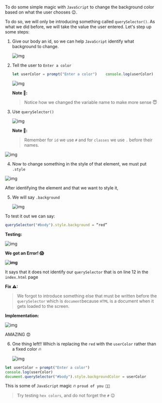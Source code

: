 To do some simple magic with `JavaScript` to change the background color based on what the user chooses 😉.

To do so, we will only be introducing something called `querySelector()`. As what we did before, we will take the value the user entered. Let's step up some steps: 

1. Give our body an id, so we can help `JavaScript` identify what background to change.

   ![img](https://lh4.googleusercontent.com/1qjO3GvgXg6Fup5FdM1pOpbDDHks1Bs0FfvHYsuzl64cxifeXSTHRntOUURhfaplZyHyCq6olVjn5lSE0Fpb5FW2DMPiFFFITLKGFDOMxm1LTtNHO_rpUjh8MU4RQpthZVKMSLl8)

2. Tell the user to `Enter a color`

   ```javascript
   let userColor = prompt("Enter a color")    console.log(userColor)
   ```

   ![img](https://lh4.googleusercontent.com/VwUL-kC88f277P3FVYdJYGYM3oF82WLvlmMr1tMDtNLjDuCi7el0XEFy0EEYFmWHzWBCjvcxx05wz62-vCMLd90zBygLcnYp5VmsNwZRZv2_woEyJT67xjAfLbh_6fPselaLyPsY)

   **Note 📝:**

   > Notice how we changed the variable name to make more sense 😇

3. Use `querySelector()`

   ![img](https://lh6.googleusercontent.com/PlsAHCJR4lNIK1JfQVpn1gKrkEcz46Qf9Mcw2L3zv__0o0dOaZ2G2dSth_CszAKIyqzDj2pzBJDYQZymjf5gmBQjDtPIkUvOCrqS2ZoYAy8ugl5Bxu6YBMJtt8jOGGZUtESlr8rb)

   **Note 📝:**

   > Remember for `id` we use `#` and for `classes` we use `.` before their names.

![img](https://lh5.googleusercontent.com/jqYsESWlJxpjmK4p-On4ag_SE4qOBWynwRchJUZQP7_Miw1vp8gC5fG6QkjTppSfNjR6B-ynPCJTwd4Yzq-bPZoEoGwxENM4yokcEsVlJauRKZivIgcV9svsZojJgfObWq7VGkZG)

4. Now to change something in the style of that element, we must put `.style`

![img](https://lh6.googleusercontent.com/zgl-m--d-ubyyorqK_dhYsUh5Q3uuqKaXaV2dLjoHIkWqmgfN3J3F7FU1JLX-xFsrlLWlvku9wAakMRMZQZbn9TGwsl9PrzUL1zLgIk1IcEWW9FQ1RKFUPBN-JVuCeMAgp6Qb1Rq)

After identifying the element and that we want to style it, 

5. We will say `.background`

   ![img](https://lh4.googleusercontent.com/qhmg_Dl4yKKpY9c-QsPKzs6abi6VKcm4m4SA-eQCew_whgqIEX76GraqXy3g3DbuqVU5uZysCrBfcLuHUihZUSbX3A-8nvjtfaxuY7wnfiMoWYvP3zaoCQoi7XVlc0weUhdo2Frz)

To test it out we can say:

```javascript
querySelector("#body").style.background = “red”
```

**Testing:** 

![img](https://lh5.googleusercontent.com/2d0pY_shp5L_ZntOAINrbdAud_bUjmrz3AOp8yOBmh5ggCe8KpeYzNJzNlKrjgk-LfigKBlHuDwCEgu8cZmXGLFEsm7iEt5RjFXchg7w3jkzfgjJxCuDrG9oC97xkEyBzN5nMCra)

**We got an Error! 😱**

**![img](https://lh3.googleusercontent.com/kAkgorkzuGnujBeBVFaavaSVoXhtWPYA_495t-OqnLJLiDBaGVYytCGKDEM3i98KrnmNavnjv4zZy9Y7gcFZ5eVEaSIdXNgBQMZqgR5NoBtJwUXBFZKM0X_ooEK9_XIJL9zji9g2)**

It says that it does not identify our `querySelector` that is on line 12 in the `index.html` page

**Fix ⚠:**

> We forgot to introduce something else that must be written before the `querySelector` which is `document`because `HTML` is a document when it gets loaded to the screen.

**Implementation:** 

![img](https://lh5.googleusercontent.com/3dFz6WeSh17t6n8KP8EYx2H8u2RcJGE6PFs8ZrsoVybPpeQNQZgxc6nnuXojH7SWVanIPWn9itnx6I4xmKae-sglYBRsACbhqEuoSEyVbGi-zkTRXYTuEKwF2KeHJujpUxwUa0mm)

AMAZING 😍

6. One thing left!! Which is replacing the `red` with the `userColor` rather than a fixed color 🔥

   ![img](https://lh6.googleusercontent.com/DyTMSqAlFAdWumPWvPgZ_52A6bodUaAguY0kabHD596NkVygc6kOpXwwCREBfNxAyQPtuRg85QtwOiMasBERf7gQ5U0hg9hgyl5WoFgVijaf7qU5oUvl6URCyzm35ZqFUuUcvCbY)

   

````javascript
let userColor = prompt("Enter a color")
console.log(userColor)
document.querySelector("#body").style.backgroundColor = userColor
````

This is some of `JavaScript` magic 🔥 `proud of you 👏🏻`

> Try testing `hex colors`, and do not forget the `#` 😉

